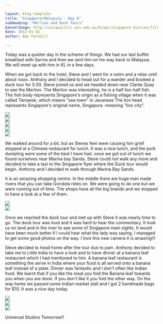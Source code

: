 ```yaml
---

layout: blog-template
title: "Singapore/Malaysia - Day 6"
subHeading: "Merlion and Duck Tours"
bannerImage: http://asiapacific.anu.edu.au/blogs/singapore-diaries/files/2011/04/singapore-banner-2.jpg
date: 2012-01-02
author: Amy Parkhill

---
```


Today was a quieter day in the scheme of things. We had our last buffet breakfast with Sarma and then we sent him on his way back to Malaysia. We will meet up with him in KL in a few days.

When we got back to the hotel, Steve and I went for a swim and a relax until about noon. Anthony and I decided to head out for a wander and booked a duck tour for 5:30. Steve joined us and we headed down near Clarke Quay to see the Merlion. The Merlion was interesting, he is a half lion half fish. The fish body represents Singapore's origin as a fishing village when it was called Temaesk, which means "sea town" in Javanese The lion head represents Singapore's original name,  Singapura -meaning "lion city". 

<div class="center-image"><img src="https://lh3.googleusercontent.com/j2eQTou0YA2yTjJre7VDFfk7UjJnxezCryagbATIMF5cr3-ANrn7s7ziAHXhpKmeEnN12eOOt7LzwuPn3LeMh1fbFQSCs0yagnnqVGM5bj0aas5V2j3yprdk6tg67uWuOml3trjSjw" /></div>
<div class="center-image"><img src="https://lh3.googleusercontent.com/UD16slwv0zuL9bry6TGiE--V-B0foPYnT6P_HkEF5rgxJddRzo-xpqUaJua9VB1ncVyGz-Bkr_JbupIei8eqEQ8Lnt6xQoTKvoXoAGg2qsXn70mVi8b6YJkdo3uJotyvy52pcMgRiw" /></div>
<div class="center-image"><img src="https://lh3.googleusercontent.com/eU50FAPL-RzOFexoMilrGrmpLVgDOD9saQK7kadAoGakeXL0sm2KpKzibeFAHGAQEutyZUYwBGJuwFiezqfTl6FbiSQ10-oa2kBsp8VtRVfWfV5KYbTS7vr94sxpKvF7M85-GM9bRA" /></div>
<div class="center-image"><img src="https://lh3.googleusercontent.com/6NJ77i1G0HSzXqJggtf8f33dwcGEhUZXIYkAeExHGpWUc9fHWJcm3WuN3NdTw8Af6kgosjvr2aZcgLpFD0fDvZQS0jcsySyAmGKDZQu08lDfx2JhLOTYBuDHLNeXF20FSvgPGG4UUg" /></div>
<div class="center-image"><img src="https://lh3.googleusercontent.com/Vat9Rvm4W1NQaW9pF-hX0fp_WKEVyMNqBxdD0AjgLvs4F8ITNRhKtOx2yBzUGDRGJsx7XRfyByxx9NHBZtepr11xKGj--zDv40ZODW4zNsHm9Ig4ZHk6E5riJMaKvuWqsWGSmz9n7w" /></div>

We walked around for a bit, but as Steves feet were causing him grief stopped at a Chinese restaurant for lunch. It was a nice lunch, and the pork dumpling were some of the best I have had. once we got out of lunch we found ourselves near Marina bay Sands. Steve could not walk any more and decided to take a taxi to the Singapore flyer where the Duck tour would begin. Anthony and I decided to walk through Marina Bay Sands.

It is an amazing shopping centre. In the middle there are huge man made rivers that you can take Gondola rides on. We were going to do one but we were running out of time. The shops have all the big brands and we stopped to have a look at a few of them.

<div class="center-image"><img src="https://lh3.googleusercontent.com/7xKS0vubbyqai4sSlaXq8Pz4j1MS68ISDAxyk2-SHc8Ng6gACGMBUDdastHfHCOxNS-VdJWQjj5yLrxa5Zk4xbS7Ri8_RCeLGyKRNJZCUyX1Cpv2Ou93sg0-z1EX82httuGbdvSGtQ" /></div>
<div class="center-image"><img src="https://lh3.googleusercontent.com/QpQB0VHP5b27hAn9GKWX_ONUEvYOS35hXxwWny0PzH1Kdk9i65I0bOwoDANi9m0XIrBIdC2jKfRAMBmhdxSMRfOmAejXMil-BJYiXC5xRs0FO4ScYXGbx7l13kICWuBvqZ4rs9k4iQ" /></div>


Once we reached the duck tour and met up with Steve it was nearly time to go. The duck tour was loud and it was hard to hear the commentary. It took us on land and in the river to see some of Singapore main sights. It would have been much better if I could hear what the lady was saying. I managed to get some good photos on the way. I love this new camera it is amazing!!!

Steve decided to head home after the tour due to pain. Anthony decided to take me to Little India to have a look and to have dinner at a banana leaf restaurant which I had mentioned to him. A banana leaf restaurant is something the serve in India where your food is all served onto a banana leaf instead of a plate. Dinner was fantastic and I don't often like Indian food. We learnt that if you like the meal you fold the Banana leaf towards you when you are done. If you don't like it you fold the other way. On the way home we passed some Indian market stall and I got 2 handmade bags for $10. It was a nice day today. 

<div class="center-image"><img src="https://lh3.googleusercontent.com/FCnD7WAxV4TZESieza55Oy-9INzjf9_WVwbnp7NNTZQJrUJgpGRa__bYrCG4wThQDWiYgDKBd6sAfzhVLPfQ2wuGxmRJtXPkytgSKXC6AUU8lZV2vjDJVAh1DQl7nIp2trnnaQr4qw" /></div>
<div class="center-image"><img src="https://lh3.googleusercontent.com/kewLYbOCMM-N-atofqeoHtjQcKltwD-iio1EIMYnEhJ287lRP18XhOwEtlkdl30K2wjsz6QbOTSHMXSQ6ppKq0clUKO_nAn-gHHPZ4nTxE9Xt7rRl99myVc5WHVYpPm8PHUuR7KnnQ" /></div>
<div class="center-image"><img src="https://lh3.googleusercontent.com/Zu__eYFpOwXE_fpiCNAztDPnO5UL06u4wHv_CkdMC6n4twKfDfT3dgH0J1VfqiZFmlnpSJBWYJF_2iZHUFcvhGGMmLru9c4-FzhCR1ZL2XSzVVKhD_Yse2zkDE6fhoolIWZj07aEiw" /></div>

Universal Studios Tomorrow!!


